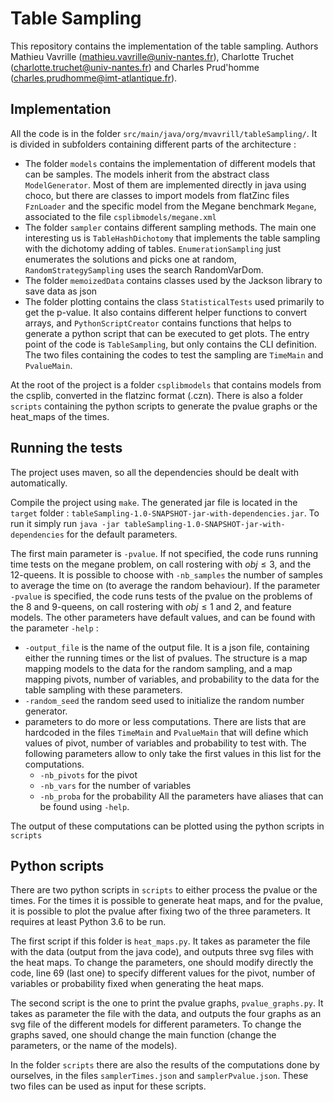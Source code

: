 # Table Sampling

This repository contains the implementation of the table sampling. Authors Mathieu Vavrille (mathieu.vavrille@univ-nantes.fr), Charlotte Truchet (charlotte.truchet@univ-nantes.fr) and Charles Prud'homme (charles.prudhomme@imt-atlantique.fr).

## Implementation

All the code is in the folder `src/main/java/org/mvavrill/tableSampling/`. It is divided in subfolders containing different parts of the architecture :
- The folder `models` contains the implementation of different models that can be samples. The models inherit from the abstract class `ModelGenerator`. Most of them are implemented directly in java using choco, but there are classes to import models from flatZinc files `FznLoader` and the specific model from the Megane benchmark `Megane`, associated to the file `csplibmodels/megane.xml`
- The folder `sampler` contains different sampling methods. The main one interesting us is `TableHashDichotomy` that implements the table sampling with the dichotomy adding of tables. `EnumerationSampling` just enumerates the solutions and picks one at random, `RandomStrategySampling` uses the search RandomVarDom.
- The folder `memoizedData` contains classes used by the Jackson library to save data as json
- The folder plotting contains the class `StatisticalTests` used primarily to get the p-value. It also contains different helper functions to convert arrays, and `PythonScriptCreator` contains functions that helps to generate a python script that can be executed to get plots.
The entry point of the code is `TableSampling`, but only contains the CLI definition. The two files containing the codes to test the sampling are `TimeMain` and `PvalueMain`.

At the root of the project is a folder `csplibmodels` that contains models from the csplib, converted in the flatzinc format (.czn). There is also a folder `scripts` containing the python scripts to generate the pvalue graphs or the heat_maps of the times.

## Running the tests

The project uses maven, so all the dependencies should be dealt with automatically. 

Compile the project using `make`. The generated jar file is located in the `target` folder : `tableSampling-1.0-SNAPSHOT-jar-with-dependencies.jar`. To run it simply run `java -jar tableSampling-1.0-SNAPSHOT-jar-with-dependencies` for the default parameters.

The first main parameter is `-pvalue`. If not specified, the code runs running time tests on the megane problem, on call rostering with $obj \le 3$, and the 12-queens. It is possible to choose with `-nb_samples` the number of samples to average the time on (to average the random behaviour). If the parameter `-pvalue` is specified, the code runs tests of the pvalue on the problems of the 8 and 9-queens, on call rostering with $obj \le 1$ and $2$, and feature models. The other parameters have default values, and can be found with the parameter `-help` :
- `-output_file` is the name of the output file. It is a json file, containing either the running times or the list of pvalues. The structure is a map mapping models to the data for the random sampling, and a map mapping pivots, number of variables, and probability to the data for the table sampling with these parameters.
- `-random_seed` the random seed used to initialize the random number generator.
- parameters to do more or less computations. There are lists that are hardcoded in the files `TimeMain` and `PvalueMain` that will define which values of pivot, number of variables and probability to test with. The following parameters allow to only take the first values in this list for the computations.
  - `-nb_pivots` for the pivot
  - `-nb_vars` for the number of variables
  - `-nb_proba` for the probability
All the parameters have aliases that can be found using `-help`.

The output of these computations can be plotted using the python scripts in `scripts`

## Python scripts

There are two python scripts in `scripts` to either process the pvalue or the times. For the times it is possible to generate heat maps, and for the pvalue, it is possible to plot the pvalue after fixing two of the three parameters. It requires at least Python 3.6 to be run.

The first script if this folder is `heat_maps.py`. It takes as parameter the file with the data (output from the java code), and outputs three svg files with the heat maps. To change the parameters, one should modify directly the code, line 69 (last one) to specify different values for the pivot, number of variables or probability fixed when generating the heat maps.

The second script is the one to print the pvalue graphs, `pvalue_graphs.py`. It takes as parameter the file with the data, and outputs the four graphs as an svg file of the different models for different parameters. To change the graphs saved, one should change the main function (change the parameters, or the name of the models).

In the folder `scripts` there are also the results of the computations done by ourselves, in the files `samplerTimes.json` and `samplerPvalue.json`. These two files can be used as input for these scripts.